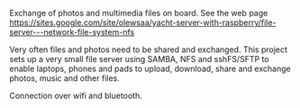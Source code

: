 Exchange of photos and multimedia files on board. See the web page
https://sites.google.com/site/olewsaa/yacht-server-with-raspberry/file-server---network-file-system-nfs


Very often files and photos need to be shared and exchanged. This project sets up a very small file server using SAMBA, NFS and sshFS/SFTP to enable laptops, phones and pads to upload, download, share and exchange photos, music and other files.

Connection over wifi and bluetooth. 

